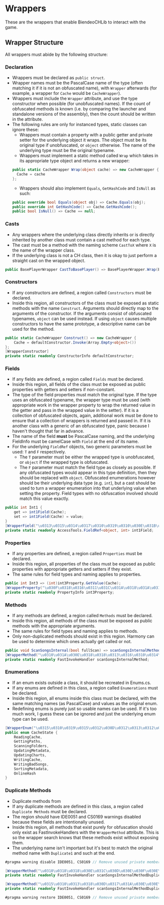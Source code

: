 ﻿# Wrappers
These are the wrappers that enable BiendeoCHLib to interact with the game.

## Wrapper Structure
All wrappers must abide by the following structure:

### Declaration
- Wrappers must be declared as `public struct`.
- Wrapper names must be the PascalCase name of the type (often matching it if it is not an obfuscated name), with `Wrapper` afterwards (for example, a wrapper for `Cache` would be `CacheWrapper`).
- Wrappers must include the `Wrapper` attribute, and use the type constructor when possible (for unobfuscated names). If the count of obfuscated methods is known (i.e. by comparing the launcher and standalone versions of the assembly), then the count should be written in the attribute.
- The following rules are only for instanced types, static classes can ignore these:
  - Wrappers must contain a property with a public getter and private setter for the underlying object it wraps. The object must be its original type if unobfuscated, or `object` otherwise. The name of the underlying type must be the original typename.
  - Wrappers must implement a static method called `Wrap` which takes in its appropriate type object and returns a new wrapper:
  ```cs
  public static CacheWrapper Wrap(object cache) => new CacheWrapper {
  	Cache = cache
  };
  ```
  - Wrappers should also implement `Equals`, `GetHashCode` and `IsNull` as such:
  ```cs
  public override bool Equals(object obj) => Cache.Equals(obj);
  public override int GetHashCode() => Cache.GetHashCode();
  public bool IsNull() => Cache == null;
  ```

### Casts
- Any wrappers where the underlying class directly inherits or is directly inherited by another class must contain a cast method for each type.
- The cast must be a method with the naming scheme `CastToX` where `X` is the name of the wrapper class.
- If the underlying class is not a CH class, then it is okay to just perform a straight cast on the wrapped object.
```cs
public BasePlayerWrapper CastToBasePlayer() => BasePlayerWrapper.Wrap(BaseGuitarPlayer);
```

### Constructors
- If any constructors are defined, a region called `Constructors` must be declared.
- Inside this region, all constructors of the class must be exposed as static methods with the name `Construct`. Arguments should directly map to the arguments of the constructor. If the arguments consist of obfuscated typenames, `object` can be used instead. If using `object` causes multiple constructors to have the same prototype, a descriptive name can be used for the method.
```cs
public static CacheWrapper Construct() => new CacheWrapper {
	Cache = defaultConstructor.Invoke(Array.Empty<object>())
};
[WrapperConstructor]
private static readonly ConstructorInfo defaultConstructor;
```

### Fields
- If any fields are defined, a region called `Fields` must be declared.
- Inside this region, all fields of the class must be exposed as public properties with getters and setters if non-constant.
- The type of the field properties must match the original type. If the type uses an obfuscated typename, the wrapper type must be used (with appropriate work in the wrapper property to wrap the returned value in the getter and pass in the wrapped value in the setter). If it is a collection of obfuscated objects, again, additional work must be done to ensure that a collection of wrappers is returned and passed in. If it is another class with a generic of an obfuscated type, panic because I haven't thought that far in advance.
- The name of the field **must** be PascalCase naming, and the underlying FieldInfo must be camelCase with `Field` at the end of its name.
- For the underlying `FieldRef` objects, two generic parameters must be used: `T` and `F` respectively.
  - The `T` parameter must be either the wrapped type is unobfuscated, or `object` if the wrapped type is obfuscated.
  - The `F` parameter must match the field type as closely as possible. If any obfuscated types would appear in this type definition, then they should be replaced with `object`. Obfuscated enumerations however should be their underlying data type (e.g. `int`), but a cast should be used to turn a wrapper enumeration into that underlying value when setting the property. Field types with no obfuscation involved should match this value exactly.
```cs
public int Int1 {
	get => int1Field(Cache);
	set => int1Field(Cache) = value;
}
[WrapperField("\u0313\u0315\u0314\u0317\u0310\u0319\u0310\u030E\u031B\u0317\u0314")]
private static readonly AccessTools.FieldRef<object, int> int1Field;
```

### Properties
- If any properties are defined, a region called `Properties` must be declared.
- Inside this region, all properties of the class must be exposed as public properties with appropriate getters and setters if they exist.
- The same rules for field types and naming applies to properties.
```cs
public int Int3 => (int)int3Property.GetValue(Cache);
[WrapperProperty("\u030F\u0318\u0316\u0311\u031C\u031A\u0318\u031A\u031C\u0319\u0317")]
private static readonly PropertyInfo int3Property;
```

### Methods
- If any methods are defined, a region called `Methods` must be declared.
- Inside this region, all methods of the class must be exposed as public methods with the appropriate arguments.
- The same rules for field types and naming applies to methods.
- Only non-duplicated methods should exist in this region. Harmony can be used to determine which ones actually get called or not.
```cs
public void ScanSongsInternal(bool fullScan) => scanSongsInternalMethod(Cache, fullScan);
[WrapperMethod("\u0310\u031A\u030E\u0318\u0318\u0313\u0316\u0310\u0314\u0318\u0312")]
private static readonly FastInvokeHandler scanSongsInternalMethod;
```

### Enumerations
- If an enum exists outside a class, it should be recreated in Enums.cs.
- If any enums are defined in this class, a region called `Enumerations` must be declared.
- Inside this region, all enums inside this class must be declared, with the same matching names (as PascalCase) and values as the original enum.
- Redefining enums is purely just so usable names can be used. If it's too much work, I guess these can be ignored and just the underlying enum type can be used.
```cs
[WrapperEnum("\u0315\u0310\u0319\u0315\u0312\u030D\u0312\u0313\u0312\u0314\u0311")]
public enum CacheState {
	ReadingCache,
	GettingPaths,
	ScanningFolders,
	UpdatingMetadata,
	UpdatingCharts,
	WritingCache,
	WritingBadSongs,
	SortingMetadata,
	OnlineHash
}
```

### Duplicate Methods
- Duplicate methods from
- If any duplicate methods are defined in this class, a region called `Duplicate Methods` must be declared.
- The region should have IDE0051 and CS0169 warnings disabled because these fields are intentionally unused.
- Inside this region, all methods that exist purely for obfuscation should only exist as FastInvokeHandlers with the `WrapperMethod` attribute. This is so the wrapper search knows that these methods exist without exposing them.
- The underlying name isn't important but it's best to match the original method name with `Duplicate1` and such at the end.
```cs
#pragma warning disable IDE0051, CS0169 // Remove unused private members

[WrapperMethod("\u0310\u0318\u0318\u030E\u031C\u030D\u030E\u030F\u030E\u030D\u0319")]
private static readonly FastInvokeHandler scanSongsInternalMethodDuplicate1;

[WrapperMethod("\u0315\u0310\u0313\u0318\u030D\u0317\u031A\u030E\u030E\u0314\u0317")]
private static readonly FastInvokeHandler scanSongsInternalMethodDuplicate2;

#pragma warning restore IDE0051, CS0169 // Remove unused private members
```

